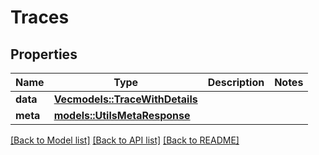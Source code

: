 # Traces

## Properties

Name | Type | Description | Notes
------------ | ------------- | ------------- | -------------
**data** | [**Vec<models::TraceWithDetails>**](TraceWithDetails.md) |  | 
**meta** | [**models::UtilsMetaResponse**](utilsMetaResponse.md) |  | 

[[Back to Model list]](../README.md#documentation-for-models) [[Back to API list]](../README.md#documentation-for-api-endpoints) [[Back to README]](../README.md)


